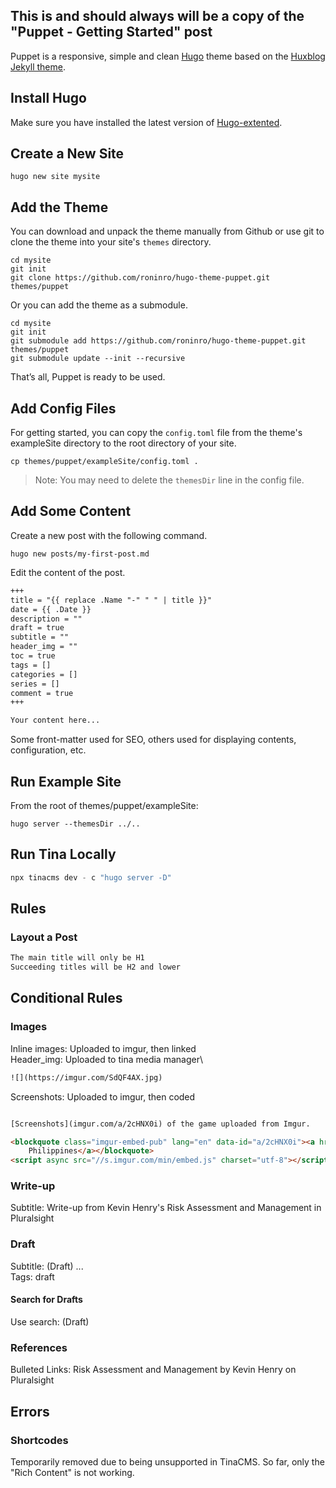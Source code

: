 ## This is and should always will be a copy of the "Puppet - Getting Started" post

Puppet is a responsive, simple and clean [Hugo](https://gohugo.io/) theme based on the [Huxblog Jekyll theme](https://github.com/Huxpro/huxpro.github.io).

<!--more-->

## Install Hugo

Make sure you have installed the latest version of [Hugo-extented](https://gohugo.io/getting-started/installing/).

## Create a New Site

```shell
hugo new site mysite
```

## Add the Theme

You can download and unpack the theme manually from Github or use git to clone the theme into your site's `themes` directory.

```shell
cd mysite
git init
git clone https://github.com/roninro/hugo-theme-puppet.git themes/puppet
```

Or you can add the theme as a submodule.

```shell
cd mysite
git init
git submodule add https://github.com/roninro/hugo-theme-puppet.git themes/puppet
git submodule update --init --recursive
```

That’s all, Puppet is ready to be used.

## Add Config Files

For getting started, you can copy the `config.toml` file from the theme's exampleSite directory to the root directory of your site.

```shell
cp themes/puppet/exampleSite/config.toml .
```

> Note: You may need to delete the `themesDir` line in the config file.

## Add Some Content

Create a new post with the following command.

```shell
hugo new posts/my-first-post.md
```

Edit the content of the post.

```markdown
+++
title = "{{ replace .Name "-" " " | title }}"
date = {{ .Date }}
description = ""
draft = true
subtitle = ""
header_img = ""
toc = true
tags = []
categories = []
series = []
comment = true
+++

Your content here...
```

Some front-matter used for SEO, others used for displaying contents, configuration, etc.

## Run Example Site

From the root of themes/puppet/exampleSite:

```shell
hugo server --themesDir ../..
```

## Run Tina Locally

```javascript
npx tinacms dev - c "hugo server -D"
```

## Rules

### Layout a Post

```markdown
The main title will only be H1
Succeeding titles will be H2 and lower
```

## Conditional Rules

### Images

Inline images: Uploaded to imgur, then linked\
Header_img: Uploaded to tina media manager\

```html
![](https://imgur.com/SdQF4AX.jpg)
```

Screenshots: Uploaded to imgur, then coded

```html

[Screenshots](imgur.com/a/2cHNX0i) of the game uploaded from Imgur.

<blockquote class="imgur-embed-pub" lang="en" data-id="a/2cHNX0i"><a href="//imgur.com/a/2cHNX0i">It's More Find in the
    Philippines</a></blockquote>
<script async src="//s.imgur.com/min/embed.js" charset="utf-8"></script>

```

### Write-up

Subtitle: Write-up from Kevin Henry's Risk Assessment and Management in Pluralsight

### Draft

Subtitle: (Draft) ...\
Tags: draft

#### Search for Drafts

Use search: (Draft)

### References

Bulleted Links: Risk Assessment and Management by Kevin Henry on Pluralsight

## Errors

### Shortcodes

Temporarily removed due to being unsupported in TinaCMS. So far, only the "Rich Content" is not working.
